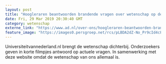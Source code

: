 ```yaml
---
layout: post
title: "Hoogleraren beantwoorden brandende vragen over wetenschap op deze website"
date: Fri, 29 Mar 2019 20:30:40 GMT
category: wetenschap
externe_link: "https://www.ad.nl/over-ons/hoogleraren-beantwoorden-brandende-vragen-over-wetenschap-op-deze-website~ab3720d0f/"
feature_image: "https://images0.persgroep.net/rcs/pLBDA2dZ-No_Pr9cId4cFBJDppU/diocontent/128432509/_fitwidth/400/?appId=21791a8992982cd8da851550a453bd7f&quality=0.7"
---
```


Universiteitvannederland.nl brengt de wetenschap dichterbij. Onderzoekers geven in korte filmpjes antwoord op actuele vragen. In samenwerking met deze website omdat de wetenschap van ons allemaal is.

